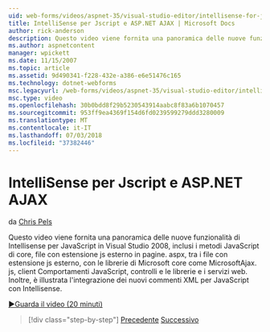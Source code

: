 ```yaml
---
uid: web-forms/videos/aspnet-35/visual-studio-editor/intellisense-for-jscript-and-aspnet-ajax
title: IntelliSense per Jscript e ASP.NET AJAX | Microsoft Docs
author: rick-anderson
description: Questo video viene fornita una panoramica delle nuove funzionalità di Intellisense per JavaScript in Visual Studio 2008, inclusi i metodi JavaScript di base, i file di. js esterno...
ms.author: aspnetcontent
manager: wpickett
ms.date: 11/15/2007
ms.topic: article
ms.assetid: 9d490341-f228-432e-a386-e6e51476c165
ms.technology: dotnet-webforms
msc.legacyurl: /web-forms/videos/aspnet-35/visual-studio-editor/intellisense-for-jscript-and-aspnet-ajax
msc.type: video
ms.openlocfilehash: 30b0bdd8f29b5230543914aabc8f83a6b1070457
ms.sourcegitcommit: 953ff9ea4369f154d6fd0239599279ddd3280009
ms.translationtype: MT
ms.contentlocale: it-IT
ms.lasthandoff: 07/03/2018
ms.locfileid: "37382446"
---
```

<a name="intellisense-for-jscript-and-aspnet-ajax"></a>IntelliSense per Jscript e ASP.NET AJAX
====================
da [Chris Pels](https://twitter.com/chrispels)

Questo video viene fornita una panoramica delle nuove funzionalità di Intellisense per JavaScript in Visual Studio 2008, inclusi i metodi JavaScript di core, file con estensione js esterno in pagine. aspx, tra i file con estensione js esterno, con le librerie di Microsoft core come MicrosoftAjax. js, client Comportamenti JavaScript, controlli e le librerie e i servizi web. Inoltre, è illustrata l'integrazione dei nuovi commenti XML per JavaScript con Intellisense.

[&#9654;Guarda il video (20 minuti)](https://channel9.msdn.com/Blogs/ASP-NET-Site-Videos/intellisense-for-jscript-and-aspnet-ajax)

> [!div class="step-by-step"]
> [Precedente](multi-targeting-support-in-visual-studio-2008.md)
> [Successivo](quick-tour-of-the-visual-studio-2008-integrated-development-environment.md)
